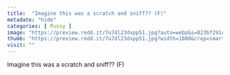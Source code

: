 ```yaml
---
title:  "Imagine this was a scratch and sniff?? (F)"
metadate: "hide"
categories: [ Pussy ]
image: "https://preview.redd.it/7u7dl23dxpp51.jpg?auto=webp&s=823bf291c516994a75d4d7bbd73a30e1bc4d27f8"
thumb: "https://preview.redd.it/7u7dl23dxpp51.jpg?width=1080&crop=smart&auto=webp&s=4009597d161619ed70632a0696ecb66156a83382"
visit: ""
---
```

Imagine this was a scratch and sniff?? (F)
